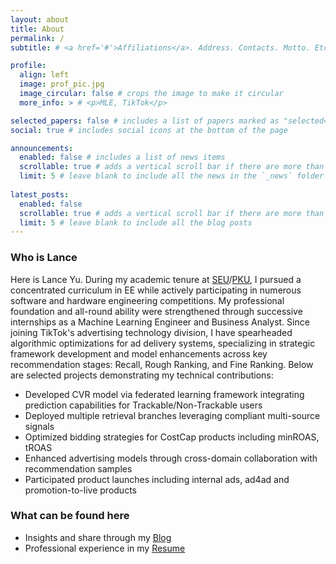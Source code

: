```yaml
---
layout: about
title: About
permalink: /
subtitle: # <a href='#'>Affiliations</a>. Address. Contacts. Motto. Etc.

profile:
  align: left
  image: prof_pic.jpg
  image_circular: false # crops the image to make it circular
  more_info: > # <p>MLE, TikTok</p>

selected_papers: false # includes a list of papers marked as "selected={true}"
social: true # includes social icons at the bottom of the page

announcements:
  enabled: false # includes a list of news items
  scrollable: true # adds a vertical scroll bar if there are more than 3 news items
  limit: 5 # leave blank to include all the news in the `_news` folder
 
latest_posts:
  enabled: false
  scrollable: true # adds a vertical scroll bar if there are more than 3 new posts items
  limit: 5 # leave blank to include all the blog posts
---
```


### Who is Lance
Here is Lance Yu. 
During my academic tenure at [SEU](https://www.seu.edu.cn/)/[PKU](https://www.pku.edu.cn/), I pursued a concentrated curriculum in EE while actively participating in numerous software and hardware engineering competitions. My professional foundation and all-round ability were strengthened through successive internships as a Machine Learning Engineer and Business Analyst.
Since joining TikTok's advertising technology division, I have spearheaded algorithmic optimizations for ad delivery systems, specializing in strategic framework development and model enhancements across key recommendation stages: Recall, Rough Ranking, and Fine Ranking. Below are selected projects demonstrating my technical contributions:
- Developed CVR model via federated learning framework integrating prediction capabilities for Trackable/Non-Trackable users
- Deployed multiple retrieval branches leveraging compliant multi-source signals
- Optimized bidding strategies for CostCap products including minROAS, tROAS
- Enhanced advertising models through cross-domain collaboration with recommendation samples
- Participated product launches including internal ads, ad4ad and promotion-to-live products

### What can be found here
- Insights and share through my [Blog](/blog/)
- Professional experience in my [Resume](/cv/)

<!-- 
Write your biography here. Tell the world about yourself. Link to your favorite [subreddit](http://reddit.com). You can put a picture in, too. The code is already in, just name your picture `prof_pic.jpg` and put it in the `img/` folder.

Put your address / P.O. box / other info right below your picture. You can also disable any of these elements by editing `profile` property of the YAML header of your `_pages/about.md`. Edit `_bibliography/papers.bib` and Jekyll will render your [publications page](/al-folio/publications/) automatically.

Link to your social media connections, too. This theme is set up to use [Font Awesome icons](https://fontawesome.com/) and [Academicons](https://jpswalsh.github.io/academicons/), like the ones below. Add your Facebook, Twitter, LinkedIn, Google Scholar, or just disable all of them. -->
